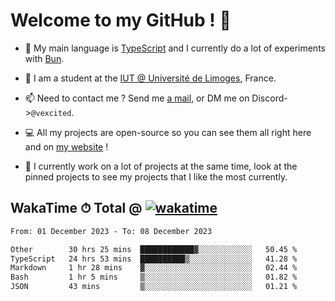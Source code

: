 # Welcome to my GitHub ! 🌃

- 🔭 My main language is [TypeScript](https://www.typescriptlang.org/) and I currently do a lot of experiments with [Bun](https://bun.sh).

- 🌱 I am a student at the [IUT @ Université de Limoges](https://iut.unilim.fr), France.

- 📫 Need to contact me ? Send me <a href="mailto:mikkel@milescode.dev">a mail</a>, or DM me on Discord->`@vexcited`.

- 💻 All my projects are open-source so you can see them all right here and on <a href="https://vexcited.vercel.app">my website</a> !

- 👀 I currently work on a lot of projects at the same time, look at the pinned projects to see my projects that I like the most currently.

## WakaTime ⏱ Total @ [![wakatime](https://wakatime.com/badge/user/0839e595-e07a-435c-8d59-ed95f2a3d6dd.svg)](https://wakatime.com/@0839e595-e07a-435c-8d59-ed95f2a3d6dd)

<!--START_SECTION:waka-->

```txt
From: 01 December 2023 - To: 08 December 2023

Other        30 hrs 25 mins  ████████████▓░░░░░░░░░░░░   50.45 %
TypeScript   24 hrs 53 mins  ██████████▒░░░░░░░░░░░░░░   41.28 %
Markdown     1 hr 28 mins    ▓░░░░░░░░░░░░░░░░░░░░░░░░   02.44 %
Bash         1 hr 5 mins     ▒░░░░░░░░░░░░░░░░░░░░░░░░   01.82 %
JSON         43 mins         ▒░░░░░░░░░░░░░░░░░░░░░░░░   01.21 %
```

<!--END_SECTION:waka-->
